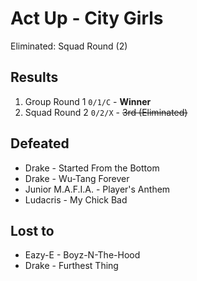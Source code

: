 # Act Up - City Girls

Eliminated: Squad Round (2)

## Results

1. Group Round 1 `0/1/C` - **Winner**
2. Squad Round 2 `0/2/X` - ~~3rd (Eliminated)~~

## Defeated

- Drake - Started From the Bottom
- Drake - Wu-Tang Forever
- Junior M.A.F.I.A. - Player's Anthem
- Ludacris - My Chick Bad

## Lost to

- Eazy-E - Boyz-N-The-Hood
- Drake - Furthest Thing
